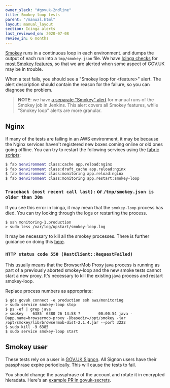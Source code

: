```yaml
---
owner_slack: "#govuk-2ndline"
title: Smokey loop tests
parent: "/manual.html"
layout: manual_layout
section: Icinga alerts
last_reviewed_on: 2020-07-08
review_in: 6 months
---
```


[Smokey][smokey] runs in a continuous loop in each environment.
and dumps the output of each run into a `tmp/smokey.json` file.
We have [Icinga checks] for [most Smokey features], so that
we are alerted when some aspect of GOV.UK may be in trouble.

When a test fails, you should see a "Smokey loop for \<feature\>"
alert. The alert description should contain the reason for the
failure, so you can diagnose the problem.

> **NOTE**: we have [a separate "Smokey" alert] for manual runs
> of the Smokey job in Jenkins. This alert covers all Smokey
> features, while "Smokey loop" alerts are more granular.

## Nginx

If many of the tests are failing in an AWS environment, it may be because the Nginx services haven't registered new
boxes coming online or old ones going offline. You can try to restart the following services using the [fabric scripts](https://github.com/alphagov/fabric-scripts):

```bash
$ fab $environment class:cache app.reload:nginx
$ fab $environment class:draft_cache app.reload:nginx
$ fab $environment class:monitoring app.reload:nginx
$ fab $environment class:monitoring app.restart:smokey-loop
```

### `Traceback (most recent call last):` or `/tmp/smokey.json is older than 30m`

If you see this error in Icinga, it may mean that the `smokey-loop` process has died. You can try looking through the
logs or restarting the process.

```shell
$ ssh monitoring-1.production
> sudo less /var/log/upstart/smokey-loop.log
```

It may be necessary to kill all the smokey processes. There is further guidance on doing this [here](/manual/alerts/smokey-json-older-than-30m.html).

### `HTTP status code 550 (RestClient::RequestFailed)`

This usually means that the BrowserMob Proxy java process is running as part of a previously aborted
smokey-loop and the new smoke tests cannot start a new proxy. It's necessary to kill the existing
java process and restart smokey-loop.

Replace process numbers as appropriate:

```shell
$ gds govuk connect -e production ssh aws/monitoring
> sudo service smokey-loop stop
$ ps -ef | grep java
> smokey    6385  6380 26 14:58 ?        00:00:54 java -Dapp.name=browsermob-proxy -Dbasedir=/opt/smokey -jar /opt/smokey/lib/browsermob-dist-2.1.4.jar --port 3222
$ sudo kill -9 6385
$ sudo service smokey-loop start
```

## Smokey user

These tests rely on a user in [GOV.UK Signon][signon]. All Signon users have
their passphrase expire periodically. This will cause the tests to fail.

You should change the passphrase of the account and rotate it in encrypted
hieradata. Here's an [example PR in govuk-secrets](https://github.com/alphagov/govuk-secrets/pull/307).

[signon]: https://github.com/alphagov/signon
[smokey]: https://github.com/alphagov/smokey
[most Smokey features]: https://github.com/alphagov/smokey/blob/master/docs/writing-tests.md#alerting-in-icinga
[Icinga checks]: https://github.com/alphagov/govuk-puppet/blob/master/modules/monitoring/manifests/checks/smokey.pp
[a separate "Smokey" alert]: https://github.com/alphagov/govuk-puppet/blob/master/modules/icinga/manifests/config/smokey.pp
